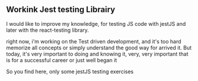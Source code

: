 ## Workink Jest testing Librairy 

I would like to improve my knowledge, for testing JS code with jestJS and later
with the react-testing library.

right now, i'm working on the Test driven development, and it's too hard memorize all concepts or simply understand the good way for arrived it.
But today, it's very important to doing and knowing it, very, very important that is for a successful career or just well began it

So you find here, only some jestJS testing exercises 